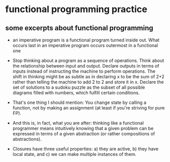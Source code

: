 # functional programming practice

## some excerpts about functional programming

- an imperative program is a functional program turned inside out. What occurs last in an imperative program occurs outermost in a functional one

- Stop thinking about a program as a sequence of operations. Think about the relationship between input and output. Declare outputs in terms of inputs instead of instructing the machine to perform operations. The shift in thinking might be as subtle as in declaring x to be the sum of 2+2 rather than telling the machine to add 2 to 2 and store it in x. Declare the set of solutions to a sudoku puzzle as the subset of all possible diagrams filled with numbers, which fulfill certain conditions.


- That's one thing I should mention: You change state by calling a function, not by making an assignment (at least if you're striving for pure FP).

- And this is, in fact, what you are after: thinking like a functional programmer means intuitively knowing that a given problem can be expressed in terms of a given abstraction (or rather compositions of abstractions).

- Closures have three useful properties: a) they are active, b) they have local state, and c) we can make multiple instances of them.
